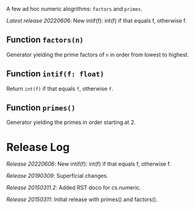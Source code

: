 A few ad hoc numeric alogrithms: `factors` and `primes`.

*Latest release 20220606*:
New intif(f): int(f) if that equals f, otherwise f.

## Function `factors(n)`

Generator yielding the prime factors of `n` in order from lowest to highest.

## Function `intif(f: float)`

Return `int(f)` if that equals `f`, otherwise `f`.

## Function `primes()`

Generator yielding the primes in order starting at 2.

# Release Log



*Release 20220606*:
New intif(f): int(f) if that equals f, otherwise f.

*Release 20190309*:
Superficial changes.

*Release 20150311.2*:
Added RST doco for cs.numeric.

*Release 20150311*:
Initial release with primes() and factors().
